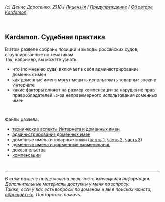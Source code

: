 *(c) Денис Доротенко, 2018* / *[Лицензия](https://github.com/xCounsel/kardamon/blob/master/Russian/LICENSE.md)* / *[Предупреждение](https://github.com/xCounsel/kardamon/blob/master/Russian/DISCLAIMER.md)* / *[Об авторе Kardamon](http://dorotenko.pro/about/)*

<br/>

## Kardamon. Судебная практика 
В этом разделе собраны позиции и выводы российских судов, сгруппированные по тематикам. <br/>
Так, например, вы можете узнать: 
* что (по мнению суда) включает в себя администрирование доменных имен 
* как доменные имена могут мешать использовать товарные знаки в Интернете 
* какие факторы влияют на размер компенсации за нарушение прав правообладателей из-за неправомерного использования доменных имен 

<br/>

Файлы раздела:

* [технические аспекты Интернета и доменных имен](https://github.com/xCounsel/cardamom/blob/master/Russian/courts/tech.md)
* [администрирование доменных имен](https://github.com/xCounsel/cardamom/blob/master/Russian/courts/admin.md)
* доменные имена и товарные знаки ([часть 1](https://github.com/xCounsel/cardamom/blob/master/Russian/courts/tz.md), [часть 2](https://github.com/xCounsel/cardamom/blob/master/Russian/courts/tz2.md), [часть 3](https://github.com/xCounsel/cardamom/blob/master/Russian/courts/tz2.md))
* [доменные имена и фирменные наименования](https://github.com/xCounsel/cardamom/blob/master/Russian/courts/fn.md)
* [доказательства](https://github.com/xCounsel/cardamom/blob/master/Russian/courts/evidence.md)
* [компенсации](https://github.com/xCounsel/cardamom/blob/master/Russian/courts/compensation.md)

<br/>

----
*В этом разделе представлена лишь часть имеющейся информации. Дополнительные материалы доступны у меня по запросу.*<br/>
*Также, если у вас есть вопросы по доменам и вы в поисках юриста, [обращайтесь](http://dorotenko.pro/contact/). Постараюсь помочь.* 
